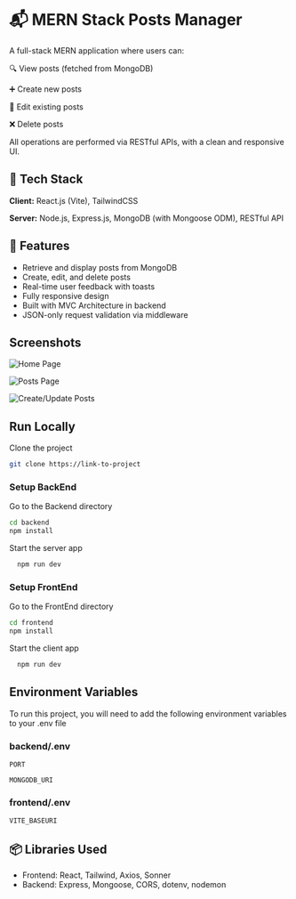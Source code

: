 
# 📬 MERN Stack Posts Manager

A full-stack MERN application where users can:

🔍 View posts (fetched from MongoDB)

➕ Create new posts

📝 Edit existing posts

❌ Delete posts

All operations are performed via RESTful APIs, with a clean and responsive UI.
## 🚀 Tech Stack

**Client:** React.js (Vite), TailwindCSS

**Server:** Node.js, Express.js, MongoDB (with Mongoose ODM), RESTful API

## 📱 Features

- Retrieve and display posts from MongoDB
-  Create, edit, and delete posts
- Real-time user feedback with toasts
- Fully responsive design
- Built with MVC Architecture in backend
-  JSON-only request validation via middleware



## Screenshots

![Home Page](https://ik.imagekit.io/harishcloudstorage/GitHub%20Repositories/Posts%20Manager/Home%20Page.png?updatedAt=1750021842640)

![Posts Page](https://ik.imagekit.io/harishcloudstorage/GitHub%20Repositories/Posts%20Manager/Posts%20Page.png?updatedAt=1750021842649)

![Create/Update Posts](https://ik.imagekit.io/harishcloudstorage/GitHub%20Repositories/Posts%20Manager/Create%20or%20Update%20Post.png?updatedAt=1750021842646)


## Run Locally

Clone the project

```bash
git clone https://link-to-project
```
### Setup BackEnd

Go to the Backend directory

```bash
cd backend
npm install
```
Start the server app

```bash
  npm run dev
```

### Setup FrontEnd

Go to the FrontEnd directory

```bash
cd frontend
npm install
```
Start the client app

```bash
  npm run dev
```




## Environment Variables

To run this project, you will need to add the following environment variables to your .env file

### backend/.env

`PORT`

`MONGODB_URI`

### frontend/.env

`VITE_BASEURI`

## 📦 Libraries Used

- Frontend: React, Tailwind, Axios, Sonner
- Backend: Express, Mongoose, CORS, dotenv, nodemon
